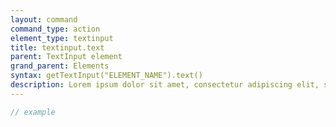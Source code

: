 ```yaml
---
layout: command
command_type: action
element_type: textinput
title: textinput.text
parent: TextInput element
grand_parent: Elements
syntax: getTextInput("ELEMENT_NAME").text()
description: Lorem ipsum dolor sit amet, consectetur adipiscing elit, sed do eiusmod tempor incididunt ut labore et dolore magna aliqua. Ut enim ad minim veniam, quis nostrud exercitation ullamco laboris nisi ut aliquip ex ea commodo consequat.
---
```


```javascript
// example
```